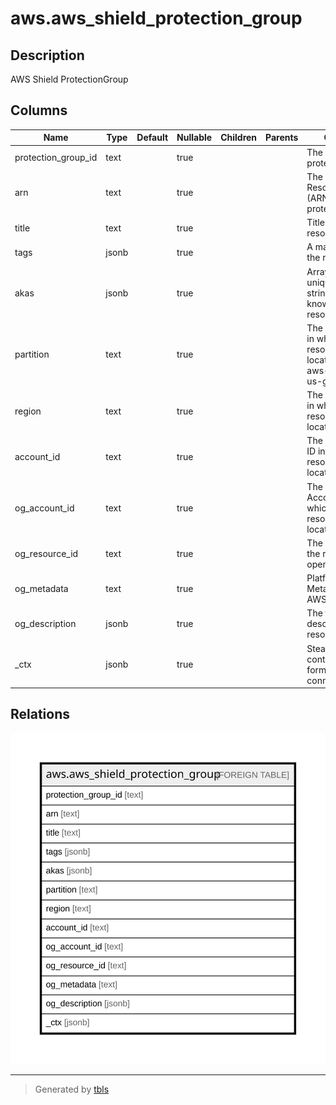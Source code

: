 # aws.aws_shield_protection_group

## Description

AWS Shield ProtectionGroup

## Columns

| Name | Type | Default | Nullable | Children | Parents | Comment |
| ---- | ---- | ------- | -------- | -------- | ------- | ------- |
| protection_group_id | text |  | true |  |  | The id of the protection group. |
| arn | text |  | true |  |  | The Amazon Resource Name (ARN) of the protection group |
| title | text |  | true |  |  | Title of the resource. |
| tags | jsonb |  | true |  |  | A map of tags for the resource. |
| akas | jsonb |  | true |  |  | Array of globally unique identifier strings (also known as) for the resource. |
| partition | text |  | true |  |  | The AWS partition in which the resource is located (aws, aws-cn, or aws-us-gov). |
| region | text |  | true |  |  | The AWS Region in which the resource is located. |
| account_id | text |  | true |  |  | The AWS Account ID in which the resource is located. |
| og_account_id | text |  | true |  |  | The Platform Account ID in which the resource is located. |
| og_resource_id | text |  | true |  |  | The unique ID of the resource in opengovernance. |
| og_metadata | text |  | true |  |  | Platform Metadata of the AWS resource. |
| og_description | jsonb |  | true |  |  | The full model description of the resource |
| _ctx | jsonb |  | true |  |  | Steampipe context in JSON form, e.g. connection_name. |

## Relations

![er](aws.aws_shield_protection_group.svg)

---

> Generated by [tbls](https://github.com/k1LoW/tbls)
